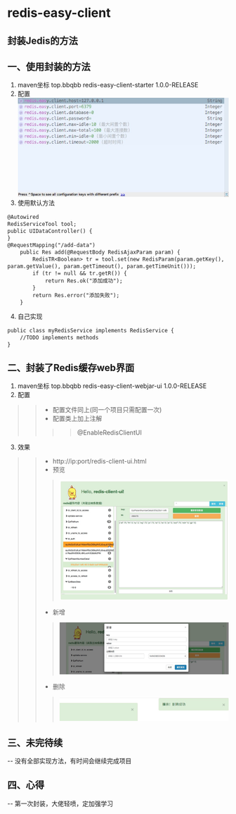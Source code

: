 # redis-easy-client

## 封装Jedis的方法

## 一、使用封装的方法
1. maven坐标
        <dependency>
            <groupId>top.bbqbb</groupId>
            <artifactId>redis-easy-client-starter</artifactId>
            <version>1.0.0-RELEASE</version>
        </dependency>
2. 配置
![](https://github.com/qbbbbqSoft/img/raw/master/redis-easy-client配置.png)
3. 使用默认方法
>> 
    @Autowired
    RedisServiceTool tool;
    public UIDataController() {
    }
    @RequestMapping("/add-data")
        public Res add(@RequestBody RedisAjaxParam param) {
            RedisTR<Boolean> tr = tool.set(new RedisParam(param.getKey(), param.getValue(), param.getTimeout(), param.getTimeUnit()));
            if (tr != null && tr.getR()) {
                return Res.ok("添加成功");
            }
            return Res.error("添加失败");
        }

4. 自己实现
>>
    public class myRedisService implements RedisService {
        //TODO implements methods
    }


## 二、封装了Redis缓存web界面
1. maven坐标
        <dependency>
            <groupId>top.bbqbb</groupId>
            <artifactId>redis-easy-client-webjar-ui</artifactId>
            <version>1.0.0-RELEASE</version>
        </dependency>
2. 配置
>> * 配置文件同上(同一个项目只需配置一次)
>> * 配置类上加上注解
>>>> @EnableRedisClientUI
3. 效果
>> * http://ip:port/redis-client-ui.html
>> * 预览
>>> ![](https://github.com/qbbbbqSoft/img/raw/master/preview1.png)
>> * 新增
>>> ![](https://github.com/qbbbbqSoft/img/raw/master/preview-add.png)
>> * 删除
>>> ![](https://github.com/qbbbbqSoft/img/raw/master/preview-del.png)

## 三、未完待续
-- 没有全部实现方法，有时间会继续完成项目

## 四、心得
-- 第一次封装，大佬轻喷，定加强学习



       


